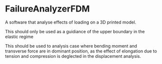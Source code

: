 # FailureAnalyzerFDM

A software that analyse effects of loading on a 3D printed model.

This should only be used as a guidiance of the upper boundary in the elastic regime

This should be used to analysis case where bending moment and transverse force are in dominant position, as the effect of elongation due to tension and compression is deglected in the displacement analysis.